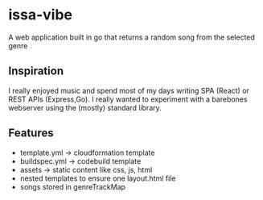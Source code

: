 # issa-vibe

 A web application built in go that returns a random song from the selected genre

## Inspiration
I really enjoyed music and spend most of my days writing SPA (React) or REST APIs (Express,Go). I really wanted to experiment with a barebones webserver using the (mostly) standard library. 

## Features
- template.yml -> cloudformation template
- buildspec.yml -> codebuild template
- assets -> static content like css, js, html
- nested templates to ensure one layout.html file
- songs stored in genreTrackMap
